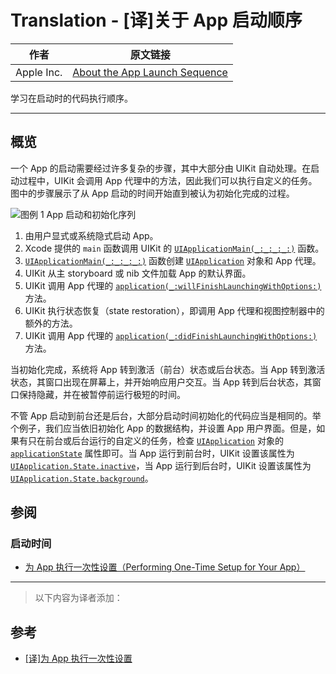 # Translation - [译]关于 App 启动顺序

作者 | 原文链接
--- | ---
Apple Inc. | [About the App Launch Sequence](https://developer.apple.com/documentation/uikit/core_app/managing_your_app_s_life_cycle/responding_to_the_launch_of_your_app/about_the_app_launch_sequence#overview)

学习在启动时的代码执行顺序。

---

## 概览

一个 App 的启动需要经过许多复杂的步骤，其中大部分由 UIKit 自动处理。在启动过程中，UIKit 会调用 App 代理中的方法，因此我们可以执行自定义的任务。图中的步骤展示了从 App 启动的时间开始直到被认为初始化完成的过程。

![图例 1 App 启动和初始化序列](https://docs-assets.developer.apple.com/published/52c7b459e7/76e68c08-6b09-4bac-8a00-44df7a097a43.png)

1. 由用户显式或系统隐式启动 App。
2. Xcode 提供的 `main` 函数调用 UIKit 的 [`UIApplicationMain(_:_:_:_:)`](https://developer.apple.com/documentation/uikit/1622933-uiapplicationmain) 函数。
3. [`UIApplicationMain(_:_:_:_:)`](https://developer.apple.com/documentation/uikit/1622933-uiapplicationmain) 函数创建 [`UIApplication`](https://developer.apple.com/documentation/uikit/uiapplication) 对象和 App 代理。
4. UIKit 从主 storyboard 或 nib 文件加载 App 的默认界面。
5. UIKit 调用 App 代理的 [`application(_:willFinishLaunchingWithOptions:)`](https://developer.apple.com/documentation/uikit/uiapplicationdelegate/1623032-application) 方法。
6. UIKit 执行状态恢复（state restoration），即调用 App 代理和视图控制器中的额外的方法。
7. UIKit 调用 App 代理的 [`application(_:didFinishLaunchingWithOptions:)`](https://developer.apple.com/documentation/uikit/uiapplicationdelegate/1622921-application) 方法。

当初始化完成，系统将 App 转到激活（前台）状态或后台状态。当 App 转到激活状态，其窗口出现在屏幕上，并开始响应用户交互。当 App 转到后台状态，其窗口保持隐藏，并在被暂停前运行极短的时间。

不管 App 启动到前台还是后台，大部分启动时间初始化的代码应当是相同的。举个例子，我们应当依旧初始化 App 的数据结构，并设置 App 用户界面。但是，如果有只在前台或后台运行的自定义的任务，检查 [`UIApplication`](https://developer.apple.com/documentation/uikit/uiapplication) 对象的 [`applicationState`](https://developer.apple.com/documentation/uikit/uiapplication/1623003-applicationstate) 属性即可。当 App 运行到前台时，UIKit 设置该属性为 [`UIApplication.State.inactive`](https://developer.apple.com/documentation/uikit/uiapplication/state/inactive)，当 App 运行到后台时，UIKit 设置该属性为  [`UIApplication.State.background`](https://developer.apple.com/documentation/uikit/uiapplication/state/background)。

## 参阅

### 启动时间

- [为 App 执行一次性设置（Performing One-Time Setup for Your App）](https://developer.apple.com/documentation/uikit/core_app/managing_your_app_s_life_cycle/responding_to_the_launch_of_your_app/performing_one-time_setup_for_your_app)

---

> 以下内容为译者添加：

## 参考

- [[译]为 App 执行一次性设置](https://github.com/kingcos/Perspective/issues/59)
